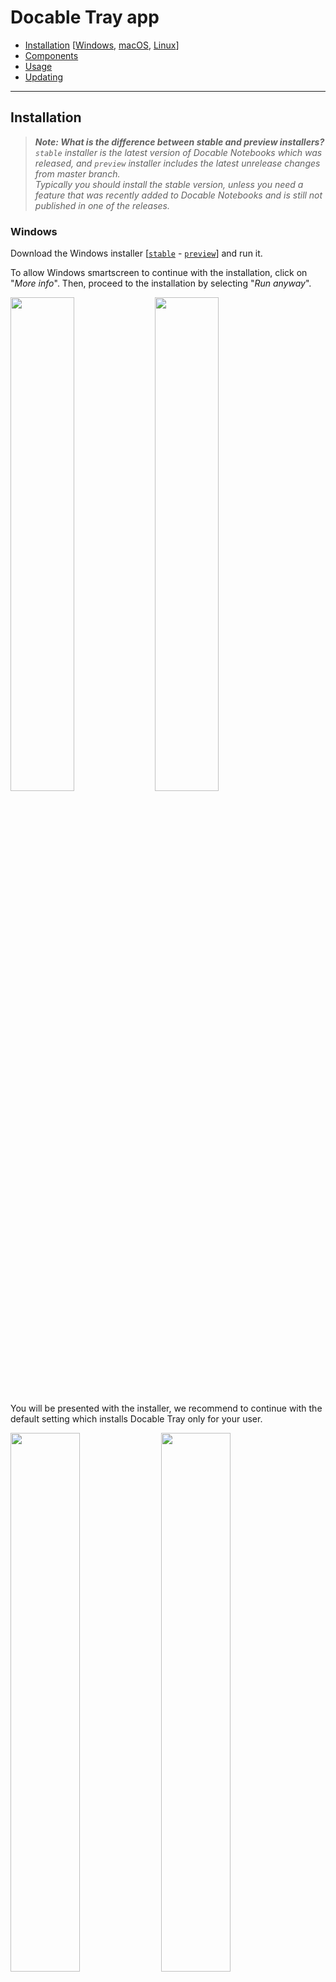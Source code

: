 # Docable Tray app

- [Installation](#Installation) [[Windows](#Windows), [macOS](#macOS), [Linux](#Linux)]
- [Components](#Components)
- [Usage](#Usage)
- [Updating](#Updating)

---
## Installation

> _**Note: What is the difference between stable and preview installers?**  
   `stable` installer is the latest version of Docable Notebooks which was released, and `preview` installer includes the latest unrelease changes from master branch.  
   Typically you should install the stable version, unless you need a feature that was recently added to Docable Notebooks and is still not published in one of the releases._

### Windows

Download the Windows installer [[`stable`](https://github.com/ottomatica/docable-notebooks/releases/latest/download/docable-tray.exe) - [`preview`](https://github.com/ottomatica/docable-notebooks/releases/download/preview/docable-tray.exe)] and run it.

To allow Windows smartscreen to continue with the installation, click on "_More info_". Then, proceed to the installation by selecting "_Run anyway_".

<img src="img/docable-tray/docable-tray-win-smartscreen1.png" width="45%">
<img src="img/docable-tray/docable-tray-win-smartscreen2.png"  width="45%">

You will be presented with the installer, we recommend to continue with the default setting which installs Docable Tray only for your user. 

<p>
  <img src="img/docable-tray/docable-tray-win-install1.png"  width="47%">
  <img src="img/docable-tray/docable-tray-win-install2.png"  width="47%">
</p>

After the installation is completed, continue to [Components](#Components) and [Usage](#Usage) sections below.

### macOS

Download and open macOS [[`stable`](https://github.com/ottomatica/docable-notebooks/releases/latest/download/docable-tray.dmg) - [`preview`](https://github.com/ottomatica/docable-notebooks/releases/download/preview/docable-tray.dmg)] dmg.

After the dmg image has been mounted, simply drag and drop `docable-tray` to your "_Applications_" folder.

<p align="center">
  <img src="img/docable-tray/docable-tray-macos-drag.gif"  width="75%">
</p>

Depending on your system settings, macOS may show a prompt similar below that prevents you from starting the application. 

<p align="center">
  <img src="img/docable-tray/docable-tray-macos-prompt1.png"  width="45%">
</p>

In this case, right click on the docable-tray application and open the file.

<p align="center">
  <img src="img/docable-tray/docable-tray-macos-open.png"  width="75%">
</p>

You will be presented with a prompt which now gives you an option to open the application. Select "_Open_" again. Note, you only need to do this the first time you start Docable Tray.

<p align="center">
  <img src="img/docable-tray/docable-tray-macos-prompt2.png"  width="40%">
</p>


After the installation is completed, continue to [Components](#Components) and [Usage](#Usage) sections below.
### Linux

Download and run the `.deb` installer ([`stable`](https://github.com/ottomatica/docable-notebooks/releases/latest/download/docable-tray.deb) - [`preview`](https://github.com/ottomatica/docable-notebooks/releases/download/preview/docable-tray.deb))

Use `dpkg` to install the `.deb` file.

```bash
sudo dpkg -i docable-tray.deb
```

> _**Note**: when installing `.deb`, you may get a `dependency problems prevent configuration of docable-tray.app` error. To resolve this, simply run `sudo apt-get -f install` to automatically install the needed dependencies._

After the installation is completed, continue to [Components](#Components) and [Usage](#Usage) sections below.

## Components

To better understand and correctly use Docable Tray app, it is good to know how Docable Tray app works in the background. There are two main components that you should know about:

### 1. docable-tray app

This is the GUI component, which handles running Docable Notebooks server in the background automatically and showing the Docable icon in the Menu bar which gives you options for stopping and starting the Docable Notebook server. 

<p align="center">
  <img src="img/docable-tray/docable-tray-gui.png"  width="40%">
</p>

### 2. Docable Notebooks (server)

`docable-server` is the cli components of the application, which provides similar functionality found in [`ottomatica/docable-notebooks`](https://github.com/ottomatica/docable-notebooks). When installing Docable Tray app, this cli component is added to your system's PATH environment variable and can be executed by running `docable-server`. 

For example, you can import notebooks from cli by running:

```bash
$ docable-server import https://github.com/ottomatica/docable-notebooks
```

Or you can even start Docable Notebooks server, without using the GUI component. [_Note: if Docable Tray app (GUI component) is started, server is already running in the background, so this command will fail._]

```bash
$ docable-server -d ~/docable
```

## Usage

To use Docable Notebooks, start the docable-tray app from your operating system's applications list. This will also start the Docable Notebooks server in the background.

You can confirm the Docable Notebook has started successfully, by righ-clicking on the Docable icon in Windows Taskbar and clicking on "Open Docable...".
Then, your default browser should now open `http://localhost:3000/`.

<img src="img/docable-tray/docable-tray-win-run.gif" width="50%">
<img src="img/docable-tray/docable-tray-macos-run.gif" width="45%">


## Updating

To update the docable-tray app, download latest version of Docable Tray and re-run the installer as explained in [installation section](#Installation) above.




